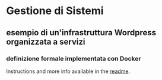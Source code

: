 # Gestione di Sistemi

## esempio di un'infrastruttura Wordpress organizzata a servizi

### definizione formale implementata con Docker

Instructions and more info available in the [readme](https://github.com/hakimel/reveal.js#markdown).
